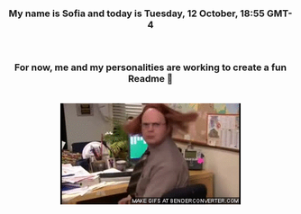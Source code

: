 


<div align="center">
<h3 >My name is Sofia and today is Tuesday, 12 October, 18:55 GMT-4</h3><br>
<h3 >For now, me and my personalities are working to create a fun Readme 👋
</h3><br>
<img src='img/dwight.gif' alt='working...'/>
</div>
